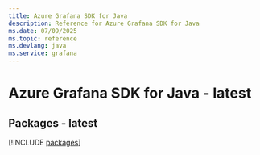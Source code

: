 ```yaml
---
title: Azure Grafana SDK for Java
description: Reference for Azure Grafana SDK for Java
ms.date: 07/09/2025
ms.topic: reference
ms.devlang: java
ms.service: grafana
---
```

# Azure Grafana SDK for Java - latest
## Packages - latest
[!INCLUDE [packages](grafana-index.md)]